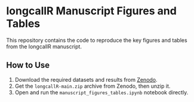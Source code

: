 # longcallR Manuscript Figures and Tables

This repository contains the code to reproduce the key figures and tables from the longcallR manuscript.

## How to Use

1. Download the required datasets and results from [Zenodo](https://zenodo.org/records/15467235).
2. Get the `longcallR-main.zip` archive from Zenodo, then unzip it.
3. Open and run the `manuscript_figures_tables.ipynb` notebook directly.